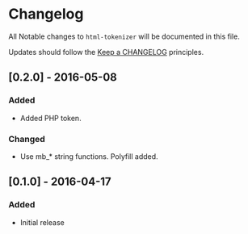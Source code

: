# Changelog

All Notable changes to `html-tokenizer` will be documented in this file.

Updates should follow the [Keep a CHANGELOG](http://keepachangelog.com/) principles.

## [0.2.0] - 2016-05-08

### Added
- Added PHP token.

### Changed
- Use mb_* string functions.  Polyfill added.

## [0.1.0] - 2016-04-17

### Added
- Initial release

